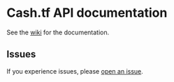 # Cash.tf API documentation

See the [wiki](https://github.com/cashtf/api-docs/wiki) for the documentation.

## Issues

If you experience issues, please [open an issue](https://github.com/cashtf/api-docs/issues/new). 
